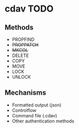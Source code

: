 # cdav TODO

## Methods

- PROPFIND
- ~~PROPPATCH~~
- ~~MKCOL~~
- DELETE
- COPY
- MOVE
- LOCK
- UNLOCK

## Mechanisms

- Formatted output (json)
- Controlflow
- Command file (.cdav)
- Other authentication methods
